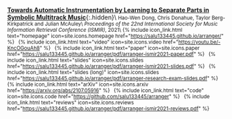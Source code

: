 [__Towards Automatic Instrumentation by Learning to Separate Parts in Symbolic Multitrack Music__](https://salu133445.github.io/arranger/pdf/arranger-ismir2021-paper.pdf){:.hidden}\\
<small>
Hao-Wen Dong, Chris Donahue, Taylor Berg-Kirkpatrick and Julian McAuley\\
_Proceedings of the 22nd International Society for Music Information Retrieval Conference (ISMIR)_, 2021\\
{% include icon_link.html text="homepage" icon=site.icons.homepage href="https://salu133445.github.io/arranger/" %}&ensp;
{% include icon_link.html text="video" icon=site.icons.video href="https://youtu.be/-KncOGouAh8" %}&ensp;
{% include icon_link.html text="paper" icon=site.icons.paper href="https://salu133445.github.io/arranger/pdf/arranger-ismir2021-paper.pdf" %}&ensp;
{% include icon_link.html text="slides" icon=site.icons.slides href="https://salu133445.github.io/arranger/pdf/arranger-ismir2021-slides.pdf" %}&ensp;
{% include icon_link.html text="slides (long)" icon=site.icons.slides href="https://salu133445.github.io/arranger/pdf/arranger-research-exam-slides.pdf" %}&ensp;
{% include icon_link.html text="arXiv" icon=site.icons.arxiv href="https://arxiv.org/abs/2107.05916" %}&ensp;
{% include icon_link.html text="code" icon=site.icons.code href="https://github.com/salu133445/arranger" %}&ensp;
{% include icon_link.html text="reviews" icon=site.icons.reviews href="https://salu133445.github.io/arranger/pdf/arranger-ismir2021-reviews.pdf" %}
</small>
